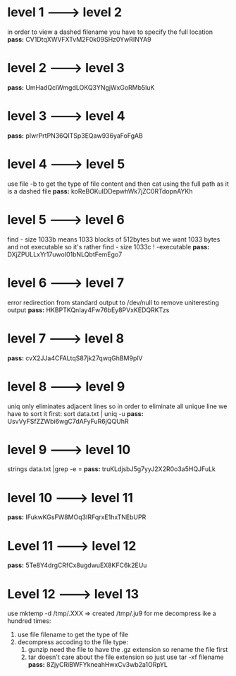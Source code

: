 # level 1 ---> level 2
in order to view a dashed filename you have to specify the full location
**pass:** CV1DtqXWVFXTvM2F0k09SHz0YwRINYA9

# level 2 ---> level 3
**pass:** UmHadQclWmgdLOKQ3YNgjWxGoRMb5luK

# level 3 ---> level 4
**pass:** pIwrPrtPN36QITSp3EQaw936yaFoFgAB

# level 4 ---> level 5
use file -b to get the type of file content and then cat using the full path as it is a dashed file
**pass:** koReBOKuIDDepwhWk7jZC0RTdopnAYKh

# level 5 ---> level 6
find - size 1033b means 1033 blocks of 512bytes but we want 1033 bytes and not executable so it's rather find - size 1033c ! -executable
**pass:** DXjZPULLxYr17uwoI01bNLQbtFemEgo7

# level 6 ---> level 7
error redirection from standard output to /dev/null to remove uniteresting output 
**pass:** HKBPTKQnIay4Fw76bEy8PVxKEDQRKTzs

# level 7 ---> level 8
**pass:** cvX2JJa4CFALtqS87jk27qwqGhBM9plV

# level 8 ---> level 9
uniq only eliminates adjacent lines so in order to eliminate all unique line we have to sort it first:
sort data.txt | uniq -u
**pass:** UsvVyFSfZZWbi6wgC7dAFyFuR6jQQUhR

# level 9 ---> level 10
 strings data.txt |grep -e =
 **pass:** truKLdjsbJ5g7yyJ2X2R0o3a5HQJFuLk

# level 10 ---> level 11
**pass:** IFukwKGsFW8MOq3IRFqrxE1hxTNEbUPR

# Level 11 ---> level 12
**pass:** 5Te8Y4drgCRfCx8ugdwuEX8KFC6k2EUu

# Level 12 ---> level 13
use mktemp -d /tmp/.XXX => created /tmp/.ju9 for me
decompress ike a hundred times:
1. use file filename to get the type of file
2. decompress accoding to the file type:
    1. gunzip need the file to have the .gz extension so rename the file first
    2. tar doesn't care about the file extension so just use tar -xf filename
**pass:** 8ZjyCRiBWFYkneahHwxCv3wb2a1ORpYL